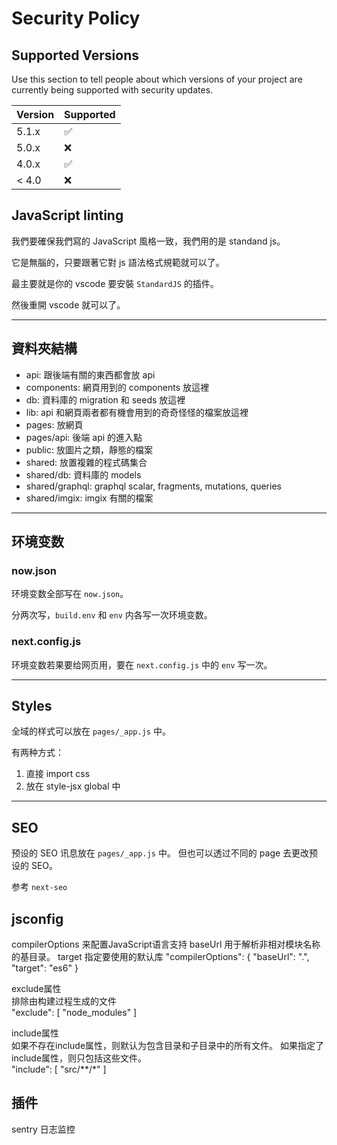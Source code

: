 # Security Policy

## Supported Versions

Use this section to tell people about which versions of your project are
currently being supported with security updates.

| Version | Supported          |
| ------- | ------------------ |
| 5.1.x   | :white_check_mark: |
| 5.0.x   | :x:                |
| 4.0.x   | :white_check_mark: |
| < 4.0   | :x:                |

## JavaScript linting

我們要確保我們寫的 JavaScript 風格一致，我們用的是 standand js。

它是無腦的，只要跟著它對 js 語法格式規範就可以了。

最主要就是你的 vscode 要安裝 `StandardJS` 的插件。

然後重開 vscode 就可以了。

---


## 資料夾結構

- api: 跟後端有關的東西都會放 api
- components: 網頁用到的 components 放這裡
- db: 資料庫的 migration 和 seeds 放這裡
- lib: api 和網頁兩者都有機會用到的奇奇怪怪的檔案放這裡
- pages: 放網頁
- pages/api: 後端 api 的進入點
- public: 放圖片之類，靜態的檔案
- shared: 放置複雜的程式碼集合
- shared/db: 資料庫的 models
- shared/graphql: graphql scalar, fragments, mutations, queries
- shared/imgix: imgix 有關的檔案

---


## 环境变数

### now.json

环境变数全部写在 `now.json`。

分两次写，`build.env` 和 `env` 内各写一次环境变数。

### next.config.js

环境变数若果要给网页用，要在 `next.config.js` 中的 `env` 写一次。

---

## Styles

全域的样式可以放在 `pages/_app.js` 中。

有两种方式：

1. 直接 import css
2. 放在 style-jsx global 中

---

## SEO

预设的 SEO 讯息放在 `pages/_app.js` 中。
但也可以透过不同的 page 去更改预设的 SEO。

参考 `next-seo`

## jsconfig

compilerOptions
    来配置JavaScript语言支持
    baseUrl  用于解析非相对模块名称的基目录。
    target 指定要使用的默认库
    "compilerOptions": {
    "baseUrl": ".",
    "target": "es6"
    }

exclude属性   
    排除由构建过程生成的文件  
    "exclude": [
        "node_modules"
    ]

include属性  
    如果不存在include属性，则默认为包含目录和子目录中的所有文件。
    如果指定了include属性，则只包括这些文件。     
     "include": [
        "src/**/*"
    ]     

 ## 插件
 sentry  日志监控